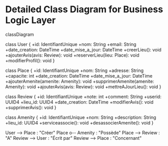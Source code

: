 # Detailed Class Diagram for Business Logic Layer

classDiagram

class User {
    +id: IdentifiantUnique
    +nom: String
    +email: String
    +date_creation: DateTime
    +date_mise_a_jour: DateTime
    +creerLieu(): void
    +ajouterAvis(avis: Review): void
    +reserverLieu(lieu: Place): void
    +modifierProfil(): void
}

class Place {
    +id: IdentifiantUnique
    +nom: String
    +adresse: String
    +capacite: int
    +date_creation: DateTime
    +date_mise_a_jour: DateTime
    +ajouterAmenite(amenite: Amenity): void
    +supprimerAmenite(amenite: Amenity): void
    +ajouterAvis(avis: Review): void
    +mettreAJourLieu(): void
}

class Review {
    +id: IdentifiantUnique
    +note: int
    +comment: String
    +userid: UUID4
    +lieu_id: UUID4
    +date_creation: DateTime
    +modifierAvis(): void
    +supprimerAvis(): void
}

class Amenity {
    +id: IdentifiantUnique
    +nom: String
    +description: String
    +lieu_id: UUID4
    +serviceassocie(): void
    +desassocierAmenite(): void
}

User --> Place : "Créer"
Place o-- Amenity : "Possède"
Place --> Review : "A"
Review --> User : "Écrit par"
Review --> Place : "Concernant"
